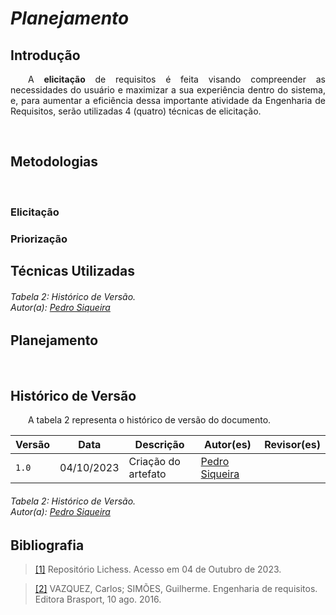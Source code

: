 # ***Planejamento***

## **Introdução**
<p align="justify">
&emsp;&emsp;A <b>elicitação</b> de requisitos é feita visando compreender as necessidades do usuário e maximizar a sua experiência dentro do sistema, e, para aumentar a eficiência dessa importante atividade da Engenharia de Requisitos, serão utilizadas 4 (quatro) técnicas de elicitação.
</p>
<p align="justify">
&emsp;&emsp;
</p>

## **Metodologias**
<p align="justify">
&emsp;&emsp;
</p>

### **Elicitação**

### **Priorização**

## **Técnicas Utilizadas**
<p align="justify">
</p>
<h6> Tabela 2: Histórico de Versão.
<br> Autor(a): <a href="https://github.com/PedroSiq">Pedro Siqueira</a></h6>

## **Planejamento**
<p align="justify">
&emsp;&emsp;
</p>

## **Histórico de Versão**
<p align="justify">
&emsp;&emsp;A tabela 2 representa o histórico de versão do documento.
</p>

| Versão | Data | Descrição | Autor(es) | Revisor(es) |
| ------ | ---- | --------- | --------- | ---------- |
| `1.0`  | 04/10/2023 | Criação do artefato  | [Pedro Siqueira](https://github.com/PedroSiq)  |  |
<h6> Tabela 2: Histórico de Versão.
<br> Autor(a): <a href="https://github.com/PedroSiq">Pedro Siqueira</a></h6>

## **Bibliografia**
> <a href="https://requisitos-de-software.github.io/2022.2-Lichess/elicitacao/entrevista/">[1]</a>  Repositório Lichess. Acesso em 04 de Outubro de 2023.

> <a href="https://aprender3.unb.br/pluginfile.php/2692771/mod_resource/content/3/Elicitacao%20de%20Req%202.pdf">[2]</a> VAZQUEZ, Carlos; SIMÕES, Guilherme. Engenharia de requisitos. Editora Brasport, 10 ago. 2016.